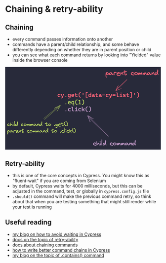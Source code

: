 # Chaining & retry-ability

## Chaining
- every command passes information onto another
- commands have a parent/child relationship, and some behave differently depending on whether they are in parent position or child
- you can see what each command returns by looking into "Yielded" value inside the browser console

![Command chains]('./../chaining.png)

## Retry-ability
- this is one of the core concepts in Cypress. You might know this as "fluent-wait" if you are coming from Selenium
- by default, Cypress waits for 4000 milliseconds, but this can be adjusted in the command, test, or globally in `cypress.config.js` file
- `.should()` command will make the previous command retry, so think about that when you are testing something that might still render while your test is running

## Useful reading
* [my blog on how to avoid waiting in Cypress](https://filiphric.com/waiting-in-cypress-and-how-to-avoid-it)
* [docs on the topic of retry-ability](https://docs.cypress.io/guides/core-concepts/retry-ability)
* [docs about chaining commands](https://docs.cypress.io/guides/core-concepts/introduction-to-cypress#Chains-of-Commands)
* [how to write better command chains in Cypress](https://filiphric.com/writing-better-command-chains-in-cypress)
* [my blog on the topic of .contains() command](https://filiphric.com/contains-an-overlooked-gem-in-cypress)